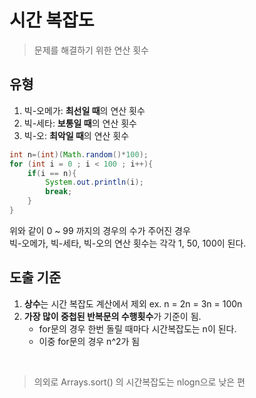 # 시간 복잡도
> 문제를 해결하기 위한 연산 횟수

## 유형
1. 빅-오메가: **최선일 때**의 연산 횟수
2. 빅-세타: **보통일 때**의 연산 횟수
3. 빅-오: **최악일 때**의 연산 횟수

```java
int n=(int)(Math.random()*100);
for (int i = 0 ; i < 100 ; i++){
    if(i == n){
        System.out.println(i);
        break;
    }
}
```
위와 같이 0 ~ 99 까지의 경우의 수가 주어진 경우
<br> 빅-오메가, 빅-세타, 빅-오의 연산 횟수는 각각 1, 50, 100이 된다.

## 도출 기준
1. **상수**는 시간 복잡도 계산에서 제외
ex. n = 2n = 3n = 100n
2. **가장 많이 중첩된 반복문의 수행횟수**가 기준이 됨.
     - for문의 경우 한번 돌릴 때마다 시간복잡도는 n이 된다.
     - 이중 for문의 경우 n^2가 됨

<br>

> 의외로 Arrays.sort() 의 시간복잡도는 nlogn으로 낮은 편